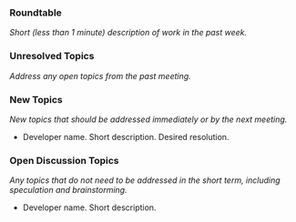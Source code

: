 ### Roundtable
_Short (less than 1 minute) description of work in the past week._

### Unresolved Topics
_Address any open topics from the past meeting._

### New Topics
_New topics that should be addressed immediately or by the next
meeting._

* Developer name.  Short description.  Desired resolution.

### Open Discussion Topics
_Any topics that do not need to be addressed in the short term,
including speculation and brainstorming._

* Developer name.  Short description.